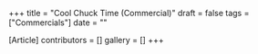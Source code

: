 +++
title = "Cool Chuck Time (Commercial)"
draft = false
tags = ["Commercials"]
date = ""

[Article]
contributors = []
gallery = []
+++